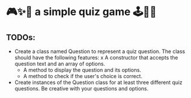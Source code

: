 # 🎮✨🌈 a simple quiz game 🕹️👾💥

## TODOs:
- Create a class named Question to represent a quiz question. The class should have the following features:
  x A constructor that accepts the question text and an array of options.
  - A method to display the question and its options.
  - A method to check if the user's choice is correct.
- Create instances of the Question class for at least three different quiz questions. Be creative with your questions and options.
